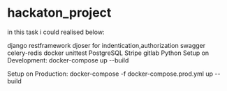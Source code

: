 # hackaton_project

in this task i could realised below:

django restframework
djoser for indentication,authorization
swagger
celery-redis
docker
unittest
PostgreSQL
Stripe
gitlab
Python
Setup on Development: docker-compose up --build

Setup on Production: docker-compose -f docker-compose.prod.yml up --build
